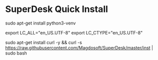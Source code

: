 # SuperDesk Quick Install

sudo apt-get install python3-venv

export LC_ALL="en_US.UTF-8" 
export LC_CTYPE="en_US.UTF-8"


sudo apt-get install curl -y && curl -s https://raw.githubusercontent.com/Magdosoft/SuperDesk/master/inst | sudo bash
